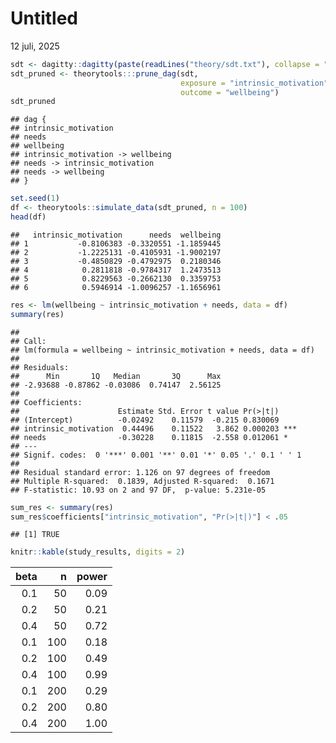 Untitled
================
12 juli, 2025

``` r
sdt <- dagitty::dagitty(paste(readLines("theory/sdt.txt"), collapse = "\n"))
sdt_pruned <- theorytools:::prune_dag(sdt,
                                      exposure = "intrinsic_motivation",
                                      outcome = "wellbeing")
sdt_pruned
```

    ## dag {
    ## intrinsic_motivation
    ## needs
    ## wellbeing
    ## intrinsic_motivation -> wellbeing
    ## needs -> intrinsic_motivation
    ## needs -> wellbeing
    ## }

``` r
set.seed(1)
df <- theorytools::simulate_data(sdt_pruned, n = 100)
head(df)
```

    ##   intrinsic_motivation      needs  wellbeing
    ## 1           -0.8106383 -0.3320551 -1.1859445
    ## 2           -1.2225131 -0.4105931 -1.9002197
    ## 3           -0.4850829 -0.4792975  0.2180346
    ## 4            0.2811818 -0.9784317  1.2473513
    ## 5            0.8229563 -0.2662130  0.3359753
    ## 6            0.5946914 -1.0096257 -1.1656961

``` r
res <- lm(wellbeing ~ intrinsic_motivation + needs, data = df)
summary(res)
```

    ## 
    ## Call:
    ## lm(formula = wellbeing ~ intrinsic_motivation + needs, data = df)
    ## 
    ## Residuals:
    ##      Min       1Q   Median       3Q      Max 
    ## -2.93688 -0.87862 -0.03086  0.74147  2.56125 
    ## 
    ## Coefficients:
    ##                      Estimate Std. Error t value Pr(>|t|)    
    ## (Intercept)          -0.02492    0.11579  -0.215 0.830069    
    ## intrinsic_motivation  0.44496    0.11522   3.862 0.000203 ***
    ## needs                -0.30228    0.11815  -2.558 0.012061 *  
    ## ---
    ## Signif. codes:  0 '***' 0.001 '**' 0.01 '*' 0.05 '.' 0.1 ' ' 1
    ## 
    ## Residual standard error: 1.126 on 97 degrees of freedom
    ## Multiple R-squared:  0.1839, Adjusted R-squared:  0.1671 
    ## F-statistic: 10.93 on 2 and 97 DF,  p-value: 5.231e-05

``` r
sum_res <- summary(res)
sum_res$coefficients["intrinsic_motivation", "Pr(>|t|)"] < .05
```

    ## [1] TRUE

``` r
knitr::kable(study_results, digits = 2)
```

| beta |   n | power |
|-----:|----:|------:|
|  0.1 |  50 |  0.09 |
|  0.2 |  50 |  0.21 |
|  0.4 |  50 |  0.72 |
|  0.1 | 100 |  0.18 |
|  0.2 | 100 |  0.49 |
|  0.4 | 100 |  0.99 |
|  0.1 | 200 |  0.29 |
|  0.2 | 200 |  0.80 |
|  0.4 | 200 |  1.00 |
